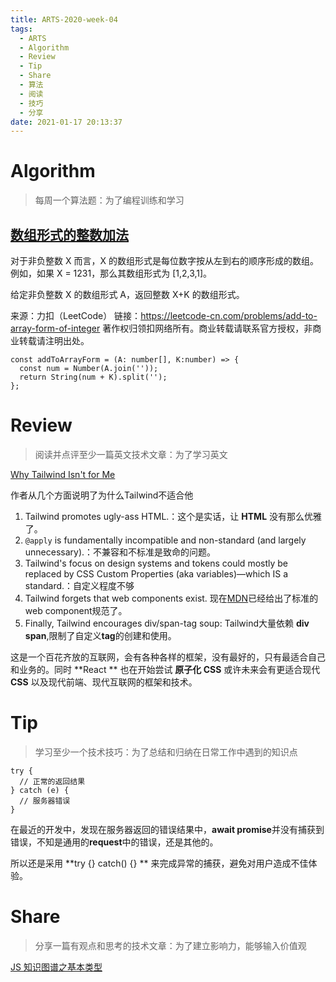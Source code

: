 ```yaml
---
title: ARTS-2020-week-04
tags:
  - ARTS
  - Algorithm
  - Review
  - Tip
  - Share
  - 算法
  - 阅读
  - 技巧
  - 分享
date: 2021-01-17 20:13:37
---
```


# Algorithm

> 每周一个算法题：为了编程训练和学习

## [数组形式的整数加法](https://leetcode-cn.com/problems/add-to-array-form-of-integer/)

对于非负整数 X 而言，X 的数组形式是每位数字按从左到右的顺序形成的数组。例如，如果 X = 1231，那么其数组形式为 [1,2,3,1]。

给定非负整数 X 的数组形式 A，返回整数 X+K 的数组形式。

来源：力扣（LeetCode）
链接：https://leetcode-cn.com/problems/add-to-array-form-of-integer
著作权归领扣网络所有。商业转载请联系官方授权，非商业转载请注明出处。

```````tsx
const addToArrayForm = (A: number[], K:number) => {
  const num = Number(A.join(''));
  return String(num + K).split('');
};
```````




# Review

> 阅读并点评至少一篇英文技术文章：为了学习英文

[Why Tailwind Isn't for Me](https://dev.to/jaredcwhite/why-tailwind-isn-t-for-me-5c90)

作者从几个方面说明了为什么Tailwind不适合他

1.  Tailwind promotes ugly-ass HTML.：这个是实话，让 **HTML** 没有那么优雅了。
2.  `@apply` is fundamentally incompatible and non-standard (and largely unnecessary).：不兼容和不标准是致命的问题。
3. Tailwind's focus on design systems and tokens could mostly be replaced by CSS Custom Properties (aka variables)—which IS a standard.：自定义程度不够
4. Tailwind forgets that web components exist. 现在[MDN](https://developer.mozilla.org/zh-CN/docs/Web/Web_Components)已经给出了标准的web component规范了。
5.  Finally, Tailwind encourages div/span-tag soup: Tailwind大量依赖 **div span**,限制了自定义**tag**的创建和使用。

这是一个百花齐放的互联网，会有各种各样的框架，没有最好的，只有最适合自己和业务的。同时 **React ** 也在开始尝试 **原子化 CSS** 或许未来会有更适合现代 **CSS** 以及现代前端、现代互联网的框架和技术。

# Tip

> 学习至少一个技术技巧：为了总结和归纳在日常工作中遇到的知识点

```tsx
try {
  // 正常的返回结果
} catch (e) {
  // 服务器错误
}
```

在最近的开发中，发现在服务器返回的错误结果中，**await promise**并没有捕获到错误，不知是通用的**request**中的错误，还是其他的。

所以还是采用 **try {} catch() {} ** 来完成异常的捕获，避免对用户造成不佳体验。



# Share

> 分享一篇有观点和思考的技术文章：为了建立影响力，能够输入价值观

[JS 知识图谱之基本类型](https://bigfacemaster.cn/2021/01/22/JS/JS-RoadMap-Basic-Type/)